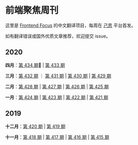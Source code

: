 # 前端聚焦周刊

这里是 [Frontend Focus](https://frontendfoc.us/latest) 的中文翻译项目，每周在 [己思](https://ohmyrss.com/?fef) 平台首发。

如有翻译错误或国外优质文章推荐，欢迎提交 issue。

## 2020
**四月**：[第 434 期](docs/issue-434.md):high_brightness: | [第 433 期](docs/issue-443.md)

**三月**：[第 432 期](docs/issue-432.md) ｜ [第 431 期](docs/issue-431.md) | [第 430 期](docs/issue-430.md) | [第 429 期](docs/issue-429.md)

**二月**：[第 428 期](docs/issue-428.md) | [第 427 期](docs/issue-427.md) | [第 426 期](docs/issue-426.md) | [第 425 期](docs/issue-425.md)

**一月**：[第 424 期](docs/issue-424.md) | [第 423 期](docs/issue-423.md) | [第 422 期](docs/issue-422.md) | [第 421 期](docs/issue-421.md)

## 2019

**十二月**：[第 420 期](docs/issue-420.md) | [第 419 期](docs/issue-419.md)

**十一月**：[第 418 期](docs/issue-418.md) | [第 417 期](docs/issue-417.md) | [第 416 期](docs/issue-416.md) | [第 415 期](docs/issue-415.md)
